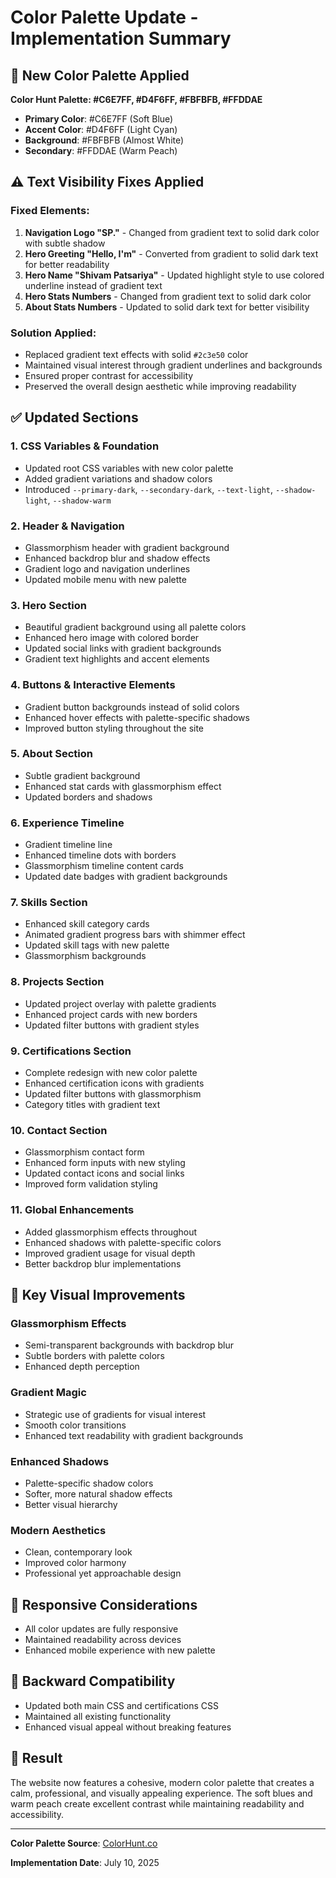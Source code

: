 # Color Palette Update - Implementation Summary

## 🎨 New Color Palette Applied

**Color Hunt Palette: #C6E7FF, #D4F6FF, #FBFBFB, #FFDDAE**
- **Primary Color**: #C6E7FF (Soft Blue)
- **Accent Color**: #D4F6FF (Light Cyan) 
- **Background**: #FBFBFB (Almost White)
- **Secondary**: #FFDDAE (Warm Peach)

## ⚠️ **Text Visibility Fixes Applied**

### Fixed Elements:
1. **Navigation Logo "SP."** - Changed from gradient text to solid dark color with subtle shadow
2. **Hero Greeting "Hello, I'm"** - Converted from gradient to solid dark text for better readability
3. **Hero Name "Shivam Patsariya"** - Updated highlight style to use colored underline instead of gradient text
4. **Hero Stats Numbers** - Changed from gradient text to solid dark color
5. **About Stats Numbers** - Updated to solid dark text for better visibility

### Solution Applied:
- Replaced gradient text effects with solid `#2c3e50` color
- Maintained visual interest through gradient underlines and backgrounds
- Ensured proper contrast for accessibility
- Preserved the overall design aesthetic while improving readability

## ✅ Updated Sections

### 1. **CSS Variables & Foundation**
- Updated root CSS variables with new color palette
- Added gradient variations and shadow colors
- Introduced `--primary-dark`, `--secondary-dark`, `--text-light`, `--shadow-light`, `--shadow-warm`

### 2. **Header & Navigation**
- Glassmorphism header with gradient background
- Enhanced backdrop blur and shadow effects
- Gradient logo and navigation underlines
- Updated mobile menu with new palette

### 3. **Hero Section**
- Beautiful gradient background using all palette colors
- Enhanced hero image with colored border
- Updated social links with gradient backgrounds
- Gradient text highlights and accent elements

### 4. **Buttons & Interactive Elements**
- Gradient button backgrounds instead of solid colors
- Enhanced hover effects with palette-specific shadows
- Improved button styling throughout the site

### 5. **About Section**
- Subtle gradient background
- Enhanced stat cards with glassmorphism effect
- Updated borders and shadows

### 6. **Experience Timeline**
- Gradient timeline line
- Enhanced timeline dots with borders
- Glassmorphism timeline content cards
- Updated date badges with gradient backgrounds

### 7. **Skills Section**
- Enhanced skill category cards
- Animated gradient progress bars with shimmer effect
- Updated skill tags with new palette
- Glassmorphism backgrounds

### 8. **Projects Section**
- Updated project overlay with palette gradients
- Enhanced project cards with new borders
- Updated filter buttons with gradient styles

### 9. **Certifications Section**
- Complete redesign with new color palette
- Enhanced certification icons with gradients
- Updated filter buttons with glassmorphism
- Category titles with gradient text

### 10. **Contact Section**
- Glassmorphism contact form
- Enhanced form inputs with new styling
- Updated contact icons and social links
- Improved form validation styling

### 11. **Global Enhancements**
- Added glassmorphism effects throughout
- Enhanced shadows with palette-specific colors
- Improved gradient usage for visual depth
- Better backdrop blur implementations

## 🚀 Key Visual Improvements

### **Glassmorphism Effects**
- Semi-transparent backgrounds with backdrop blur
- Subtle borders with palette colors
- Enhanced depth perception

### **Gradient Magic**
- Strategic use of gradients for visual interest
- Smooth color transitions
- Enhanced text readability with gradient backgrounds

### **Enhanced Shadows**
- Palette-specific shadow colors
- Softer, more natural shadow effects
- Better visual hierarchy

### **Modern Aesthetics**
- Clean, contemporary look
- Improved color harmony
- Professional yet approachable design

## 📱 Responsive Considerations
- All color updates are fully responsive
- Maintained readability across devices
- Enhanced mobile experience with new palette

## 🔄 Backward Compatibility
- Updated both main CSS and certifications CSS
- Maintained all existing functionality
- Enhanced visual appeal without breaking features

## 🎯 Result
The website now features a cohesive, modern color palette that creates a calm, professional, and visually appealing experience. The soft blues and warm peach create excellent contrast while maintaining readability and accessibility.

---

**Color Palette Source**: [ColorHunt.co](https://colorhunt.co/palette/c6e7ffd4f6fffbfbfbffddae)

**Implementation Date**: July 10, 2025
